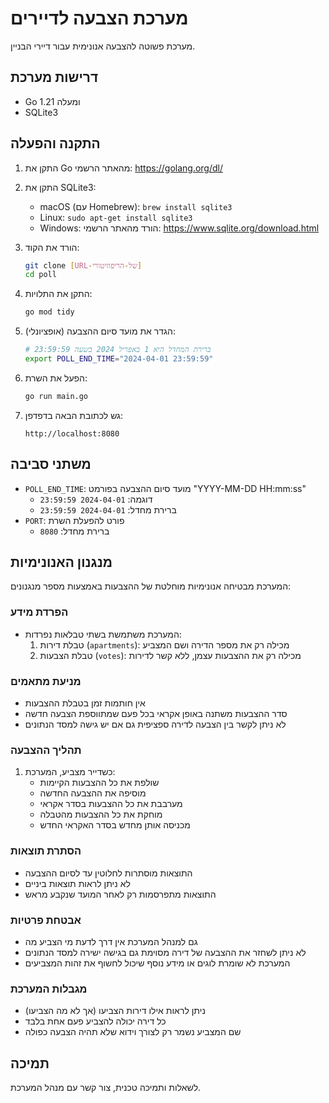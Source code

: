 # מערכת הצבעה לדיירים

מערכת פשוטה להצבעה אנונימית עבור דיירי הבניין.

## דרישות מערכת

- Go 1.21 ומעלה
- SQLite3

## התקנה והפעלה

1. התקן את Go מהאתר הרשמי: https://golang.org/dl/

2. התקן את SQLite3:
   - macOS (עם Homebrew): `brew install sqlite3`
   - Linux: `sudo apt-get install sqlite3`
   - Windows: הורד מהאתר הרשמי: https://www.sqlite.org/download.html

3. הורד את הקוד:
   ```bash
   git clone [URL-של-הריפוזיטורי]
   cd poll
   ```

4. התקן את התלויות:
   ```bash
   go mod tidy
   ```

5. הגדר את מועד סיום ההצבעה (אופציונלי):
   ```bash
   # ברירת המחדל היא 1 באפריל 2024 בשעה 23:59:59
   export POLL_END_TIME="2024-04-01 23:59:59"
   ```

6. הפעל את השרת:
   ```bash
   go run main.go
   ```

7. גש לכתובת הבאה בדפדפן:
   ```
   http://localhost:8080
   ```

## משתני סביבה

- `POLL_END_TIME`: מועד סיום ההצבעה בפורמט "YYYY-MM-DD HH:mm:ss"
  - דוגמה: `2024-04-01 23:59:59`
  - ברירת מחדל: `2024-04-01 23:59:59`
- `PORT`: פורט להפעלת השרת
  - ברירת מחדל: `8080`

## מנגנון האנונימיות

המערכת מבטיחה אנונימיות מוחלטת של ההצבעות באמצעות מספר מנגנונים:

### הפרדת מידע
- המערכת משתמשת בשתי טבלאות נפרדות:
  1. טבלת דירות (`apartments`): מכילה רק את מספר הדירה ושם המצביע
  2. טבלת הצבעות (`votes`): מכילה רק את ההצבעות עצמן, ללא קשר לדירות

### מניעת מתאמים
- אין חותמות זמן בטבלת ההצבעות
- סדר ההצבעות משתנה באופן אקראי בכל פעם שמתווספת הצבעה חדשה
- לא ניתן לקשר בין הצבעה לדירה ספציפית גם אם יש גישה למסד הנתונים

### תהליך ההצבעה
1. כשדייר מצביע, המערכת:
   - שולפת את כל ההצבעות הקיימות
   - מוסיפה את ההצבעה החדשה
   - מערבבת את כל ההצבעות בסדר אקראי
   - מוחקת את כל ההצבעות מהטבלה
   - מכניסה אותן מחדש בסדר האקראי החדש

### הסתרת תוצאות
- התוצאות מוסתרות לחלוטין עד לסיום ההצבעה
- לא ניתן לראות תוצאות ביניים
- התוצאות מתפרסמות רק לאחר המועד שנקבע מראש

### אבטחת פרטיות
- גם למנהל המערכת אין דרך לדעת מי הצביע מה
- לא ניתן לשחזר את ההצבעה של דירה מסוימת גם בגישה ישירה למסד הנתונים
- המערכת לא שומרת לוגים או מידע נוסף שיכול לחשוף את זהות המצביעים

### מגבלות המערכת
- ניתן לראות אילו דירות הצביעו (אך לא מה הצביעו)
- כל דירה יכולה להצביע פעם אחת בלבד
- שם המצביע נשמר רק לצורך וידוא שלא תהיה הצבעה כפולה

## תמיכה

לשאלות ותמיכה טכנית, צור קשר עם מנהל המערכת. 